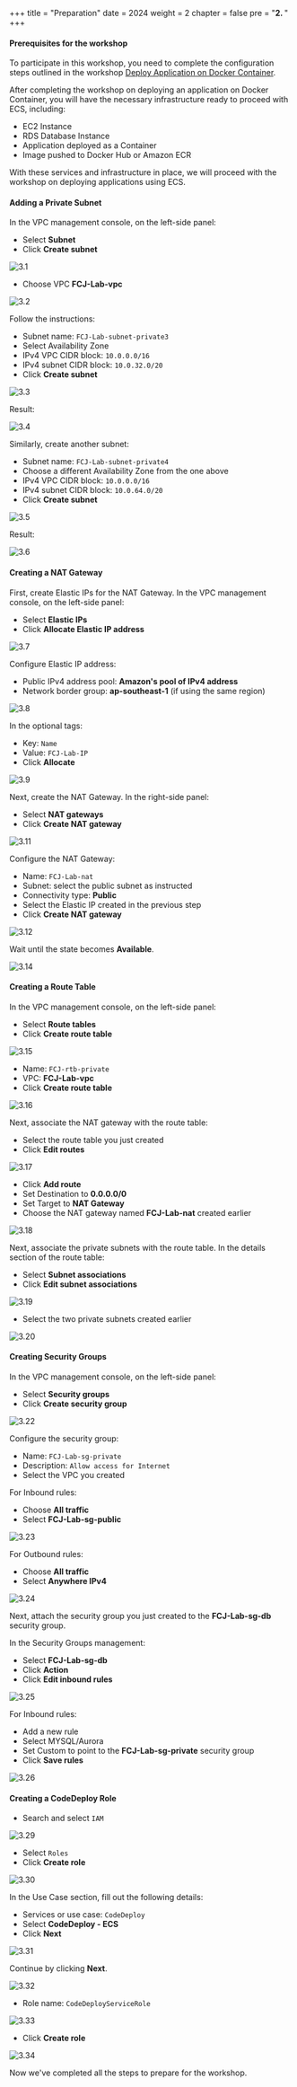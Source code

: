 +++
title = "Preparation"
date = 2024
weight = 2
chapter = false
pre = "<b>2. </b>"
+++

#### Prerequisites for the workshop

To participate in this workshop, you need to complete the configuration steps outlined in the workshop [Deploy Application on Docker Container](https://fcj-dntu.github.io/000015-deploy-app-docker).

After completing the workshop on deploying an application on Docker Container, you will have the necessary infrastructure ready to proceed with ECS, including:

- EC2 Instance
- RDS Database Instance
- Application deployed as a Container
- Image pushed to Docker Hub or Amazon ECR

With these services and infrastructure in place, we will proceed with the workshop on deploying applications using ECS.

#### Adding a Private Subnet

In the VPC management console, on the left-side panel:

- Select **Subnet**
- Click **Create subnet**

![3.1](/images/3-prepare-for-ecs/3.1.png)

- Choose VPC **FCJ-Lab-vpc**

![3.2](/images/3-prepare-for-ecs/3.2.png)

Follow the instructions:

- Subnet name: `FCJ-Lab-subnet-private3`
- Select Availability Zone
- IPv4 VPC CIDR block: `10.0.0.0/16`
- IPv4 subnet CIDR block: `10.0.32.0/20`
- Click **Create subnet**

![3.3](/images/3-prepare-for-ecs/3.3.png)

Result:

![3.4](/images/3-prepare-for-ecs/3.4.png)

Similarly, create another subnet:

- Subnet name: `FCJ-Lab-subnet-private4`
- Choose a different Availability Zone from the one above
- IPv4 VPC CIDR block: `10.0.0.0/16`
- IPv4 subnet CIDR block: `10.0.64.0/20`
- Click **Create subnet**

![3.5](/images/3-prepare-for-ecs/3.5.png)

Result:

![3.6](/images/3-prepare-for-ecs/3.6.png)

#### Creating a NAT Gateway

First, create Elastic IPs for the NAT Gateway. In the VPC management console, on the left-side panel:

- Select **Elastic IPs**
- Click **Allocate Elastic IP address**

![3.7](/images/3-prepare-for-ecs/3.7.png)

Configure Elastic IP address:

- Public IPv4 address pool: **Amazon's pool of IPv4 address**
- Network border group: **ap-southeast-1** (if using the same region)

![3.8](/images/3-prepare-for-ecs/3.8.png)

In the optional tags:

- Key: `Name`
- Value: `FCJ-Lab-IP`
- Click **Allocate**

![3.9](/images/3-prepare-for-ecs/3.9.png)

Next, create the NAT Gateway. In the right-side panel:

- Select **NAT gateways**
- Click **Create NAT gateway**

![3.11](/images/3-prepare-for-ecs/3.11.png)

Configure the NAT Gateway:

- Name: `FCJ-Lab-nat`
- Subnet: select the public subnet as instructed
- Connectivity type: **Public**
- Select the Elastic IP created in the previous step
- Click **Create NAT gateway**

![3.12](/images/3-prepare-for-ecs/3.12.png)

Wait until the state becomes **Available**.

![3.14](/images/3-prepare-for-ecs/3.14.png)

#### Creating a Route Table

In the VPC management console, on the left-side panel:

- Select **Route tables**
- Click **Create route table**

![3.15](/images/3-prepare-for-ecs/3.15.png)

- Name: `FCJ-rtb-private`
- VPC: **FCJ-Lab-vpc**
- Click **Create route table**

![3.16](/images/3-prepare-for-ecs/3.16.png)

Next, associate the NAT gateway with the route table:

- Select the route table you just created
- Click **Edit routes**

![3.17](/images/3-prepare-for-ecs/3.17.png)

- Click **Add route**
- Set Destination to **0.0.0.0/0**
- Set Target to **NAT Gateway**
- Choose the NAT gateway named **FCJ-Lab-nat** created earlier

![3.18](/images/3-prepare-for-ecs/3.18.png)

Next, associate the private subnets with the route table. In the details section of the route table:

- Select **Subnet associations**
- Click **Edit subnet associations**

![3.19](/images/3-prepare-for-ecs/3.19.png)

- Select the two private subnets created earlier

![3.20](/images/3-prepare-for-ecs/3.20.png)

#### Creating Security Groups

In the VPC management console, on the left-side panel:

- Select **Security groups**
- Click **Create security group**

![3.22](/images/3-prepare-for-ecs/3.22.png)

Configure the security group:

- Name: `FCJ-Lab-sg-private`
- Description: `Allow access for Internet`
- Select the VPC you created

For Inbound rules:

- Choose **All traffic**
- Select **FCJ-Lab-sg-public**

![3.23](/images/3-prepare-for-ecs/3.23.png)

For Outbound rules:

- Choose **All traffic**
- Select **Anywhere IPv4**

![3.24](/images/3-prepare-for-ecs/3.24.png)

Next, attach the security group you just created to the **FCJ-Lab-sg-db** security group.

In the Security Groups management:

- Select **FCJ-Lab-sg-db**
- Click **Action**
- Click **Edit inbound rules**

![3.25](/images/3-prepare-for-ecs/3.25.png)

For Inbound rules:

- Add a new rule
- Select MYSQL/Aurora
- Set Custom to point to the **FCJ-Lab-sg-private** security group
- Click **Save rules**

![3.26](/images/3-prepare-for-ecs/3.26.png)

#### Creating a CodeDeploy Role

- Search and select `IAM`

![3.29](/images/3-prepare-for-ecs/3.29.png)

- Select `Roles`
- Click **Create role**

![3.30](/images/3-prepare-for-ecs/3.30.png)

In the Use Case section, fill out the following details:

- Services or use case: `CodeDeploy`
- Select **CodeDeploy - ECS**
- Click **Next**

![3.31](/images/3-prepare-for-ecs/3.31.png)

Continue by clicking **Next**.

![3.32](/images/3-prepare-for-ecs/3.32.png)

- Role name: `CodeDeployServiceRole`

![3.33](/images/3-prepare-for-ecs/3.33.png)

- Click **Create role**

![3.34](/images/3-prepare-for-ecs/3.34.png)

Now we've completed all the steps to prepare for the workshop.
